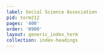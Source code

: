 ```yaml
---
label: Social Science Association
pid: term212
pages: '400'
order: '0900'
layout: generic_index_term
collection: index-headings
---
```

